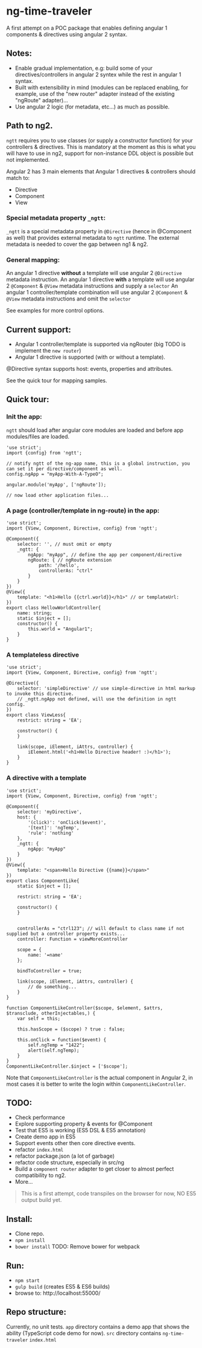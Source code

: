 # ng-time-traveler

A first attempt on a POC package that enables defining angular 1 components & directives using angular 2 syntax.

## Notes:
  - Enable gradual implementation, e.g: build some of your directives/controllers in angular 2 syntex while the rest in angular 1 syntax.
  - Built with extensibility in mind (modules can be replaced enabling, for example, use of the "new router" adapter instead of the existing "ngRoute" adapter)...
  - Use angular 2 logic (for metadata, etc...) as much as possible.
 
## Path to ng2.
`ngtt` requires you to use classes (or supply a constructor function) for your controllers & directives.
This is mandatory at the moment as this is what you will have to use in ng2, support for non-instance DDL object is possible but not implemented.

Angular 2 has 3 main elements that Angular 1 directives & controllers should match to:
  - Directive
  - Component
  - View
  
### Special metadata property `_ngtt`:
`_ngtt` is a special metadata property in `@Directive` (hence in @Component as well) that provides external metadata to `ngtt` runtime.
The external metadata is needed to cover the gap between ng1 & ng2.


### General mapping:
An angular 1 directive __without__ a template will use angular 2 `@Directive` metadata instruction.
An angular 1 directive __with__ a template will use angular 2 `@Component` & `@View` metadata instructions and supply a `selector`
An angular 1 controller/template combination will use angular 2 `@Component` & `@View` metadata instructions and omit the `selector`

See examples for more control options.

## Current support:
  - Angular 1 controller/template is supported via ngRouter (big TODO is implement the `new router`)
  - Angular 1 directive is supported (with or without a template).
  
  @Directive syntax supports host: events, properties and attributes.
  
  See the quick tour for mapping samples.
  
## Quick tour:

### Init the app:
`ngtt` should load after angular core modules are loaded and before app modules/files are loaded.

```
'use strict';
import {config} from 'ngtt';

// notify ngtt of the ng-app name, this is a global instruction, you can set it per directive/component as well.
config.ngApp = "myApp-With-A-TypeO";

angular.module('myApp', ['ngRoute']);

// now load other application files...
```

### A page (controller/template in ng-route) in the app:
```
'use strict';
import {View, Component, Directive, config} from 'ngtt';

@Component({
    selector: '', // must omit or empty
    _ngtt: {
        ngApp: "myApp", // define the app per component/directive
        ngRoute: { // ngRoute extension 
            path: '/hello',
            controllerAs: "ctrl"
        }
    }
})
@View({
    template: "<h1>Hello {{ctrl.world}}</h1>" // or templateUrl:
})
export class HellowWorldController{
    name: string;
    static $inject = [];
    constructor() {
        this.world = "Angular1";
    }
}
```

### A templateless directive
```
'use strict';
import {View, Component, Directive, config} from 'ngtt';

@Directive({
    selector: 'simpleDirective' // use simple-directive in html markup to invoke this directive.
    // _ngtt.ngApp not defined, will use the definition in ngtt config.
})
export class ViewLess{
    restrict: string = 'EA';

    constructor() {
    }

    link(scope, iElement, iAttrs, controller) {
        iElement.html('<h1>Hello Directive header! :)</h1>');
    }
}
```

### A directive with a template
``` 
'use strict';
import {View, Component, Directive, config} from 'ngtt';

@Component({
    selector: 'myDirective',
    host: {
        '(click)': 'onClick($event)',
        '[text]': 'ngTemp',     
        'rule': 'nothing'
    },
    _ngtt: {
        ngApp: "myApp"
    }
})
@View({
    template: "<span>Hello Directive {{name}}</span>"
})
export class ComponentLike{
    static $inject = [];

    restrict: string = 'EA';

    constructor() {
    }


    controllerAs = "ctrl123"; // will default to class name if not supplied but a controller property exists...
    controller: Function = viewMoreController

    scope = {
        name: '=name'
    };

    bindToController = true;
 
    link(scope, iElement, iAttrs, controller) {
        // do something...
    }
}

function ComponentLikeController($scope, $element, $attrs, $transclude, otherInjectables,) {
    var self = this;

    this.hasScope = ($scope) ? true : false;

    this.onClick = function($event) {
        self.ngTemp = "1422";
        alert(self.ngTemp);
    }
}
ComponentLikeController.$inject = ['$scope'];
```
Note that `ComponentLikeController` is the actual component in Angular 2, in most cases it is better to write
the login within `ComponentLikeController`.


## TODO:
  - Check performance
  - Explore supporting property & events for @Component
  - Test that ES5 is working (ES5 DSL & ES5 annotation)
  - Create demo app in ES5
  - Support events other then core directive events.
  - refactor `index.html`
  - refactor package.json (a lot of garbage)
  - refactor code structure, especially in src/ng
  - Build a `component router` adapter to get closer to almost perfect compatibility to ng2.
  - More...
  

> This is a first attempt, code transpiles on the browser for now, NO ES5 output build yet.

## Install:
  - Clone repo.
  - `npm install`
  - `bower install` TODO: Remove bower for webpack
  

## Run:
  - `npm start`
  - `gulp build` (creates ES5 & ES6 builds)
  - browse to: http://localhost:55000/

## Repo structure:
Currently, no unit tests.
`app` directory contains a demo app that shows the ability (TypeScript code demo for now).
`src` directory contains `ng-time-traveler`
`index.html`